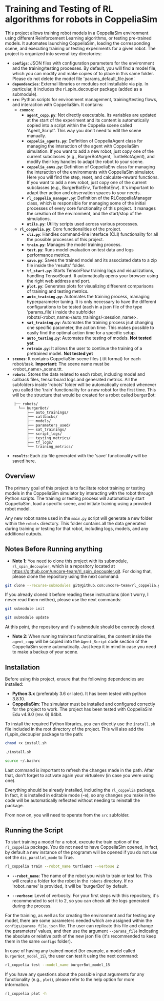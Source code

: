 # Training and Testing of RL algorithms for robots in CoppeliaSim

This project allows training robot models in a CoppeliaSim environment using different Reinforcement Learning algorithms, or testing pre-trained models. It automates launching CoppeliaSim, loading the corresponding scene, and executing training or testing experiments for a given robot. The project is organized into several key directories:

- **`configs`**: JSON files with configuration parameters for the environment and the training/testing processes. By default, you will find a model file, which you can modify and make copies of to place in this same folder. Please do not delete the model file 'params_default_file.json'.
- **`dependencies`**: External libraries or modules not installable via pip. In particular, it includes the rl_spin_decoupler package (added as a submodule).
- **`src`**: Python scripts for environment management, training/testing flows, and interaction with CoppeliaSim. It contains:
    - **`common`**: 
        - **`agent_copp.py`**: Not directly executable. Its variables are updated at the start of the experiment and its content is automatically copied into a script within the Coppelia scene called 'Agent_Script'. This way you don’t need to edit the scene manually.
        - **`coppelia_agents.py`**: Definition of CoppeliaAgent class for managing the interaction of the agent with CoppeliaSim simulation. If you want to add a new robot, just copy one of the current subclasses (e.g., BurgerBotAgent, TurtleBotAgent), and modify their key handles to adapt the robot to your scene.
        - **`coppelia_envs.py`**: Definition of CoppeliaEnv class for managing the interaction of the environments with CoppeliaSim simulator. Here you will find the step, reset, and calculate-reward functions. If you want to add a new robot, just copy one of the current subclasses (e.g., BurgerBotEnv, TurtleBotEnv). It's important to adapt ther action and observation spaces to your needs.
        - **`rl_coppelia_manager.py`**: Definition of the RLCoppeliaManager class, which is responsible for managing some of the initial processes of every core functionality of this project. It manages the creation of the environment, and the start/stop of the simulations.
        - **`utils.py`**: Utility scripts used across various processes. 
    - **`rl_coppelia.py`**: Core functionalities of the project.
        - **`cli.py`**: Handles command-line interface (CLI) functionality for all the possible processes of this project.
        - **`train.py`**: Manages the model training process.
        - **`test.py`**: Runs model evaluation on test data and logs performance metrics.
        - **`save.py`**: Saves the trained model and its associated data to a zip file inside the 'results' folder.
        - **`tf_start.py`**: Starts TensorFlow training logs and visualizations, handling TensorBoard. It automatically opens your browser using the right web address and port.
        - **`plot.py`**: Generates plots for visualizing diffeerent comparisons of training and testing metrics.
        - **`auto_training.py`**: Automates the training process, managing hyperparameter tuning. It is only necessary to have the different configurations to be tested (each in a json file of the type 'params_file') inside the subfolder robots/<robot_name>/auto_trainings/<session_name>.
        - **`sat_training.py`**: Automates the training process jsut changing one specific parameter, the action time. This makes possible to easily find the optimal action time for a specific setup.
        - **`auto_testing.py`**: Automates the testing of models. __Not tested yet__
        - **`retrain.py`**: It allows the user to continue the training of a pretrained model. __Not tested yet__
- **`scenes`**: It contains CoppeliaSim scene files (.ttt format) for each robot/task. __Important:__ The scene name must be <robot_name>_scene.ttt. 
- **`robots`**: Stores the data related to each robot, including model and callback files, tensorboard logs and generated metrics. All the subfolders inside 'robots' folder will be automatically created whenever you called the 'train' functionality for a new robot for the first time. This will be the structure that would be created for a robot called burgerBot:
```
    ├── robots/
      └── burgerBot/
          ├── auto_trainings/
          ├── callbacks/
          ├── models/
          ├── parameters_used/
          ├── sat_trainings/
          ├── script_logs/
          ├── testing_metrics/
          ├── tf_logs/
          └── training_metrics/
```
- **`results`**: Each zip file generated with the 'save' functionality will be saved here.

## Overview

The primary goal of this project is to facilitate robot training or testing models in the CoppeliaSim simulator by interacting with the robot through Python scripts. The training or testing process will automatically start CoppeliaSim, load a specific scene, and initiate training using a provided robot model.

Any new robot name used in the `main.py` script will generate a new folder within the `robots` directory. This folder contains all the data generated during training or testing for that robot, including logs, models, and any additional outputs.

## Notes Before Running anything

- **Note 1**: You need to clone this project with its submodule, `rl_spin_decoupler`, which is a repository located at https://github.com/uncore-team/rl_spin_decoupler.git. For doing that, please clone the repository using the next command:

```bash
git clone --recurse-submodules git@github.com:uncore-team/rl_coppelia.git
```

If you already cloned it before reading these instructions (don't worry, I never read them neither), please use the next commands:

```bash
git submodule init
```

```bash
git submodule update
```

At this point, the repository and it's submodule should be correctly cloned.

- **Note 2**: When running train/test functionalities, the content inside the `agent_copp` will be copied into the `Agent_Script` code section of the CoppeliaSim scene automatically. Just keep it in mind in case you need to make a backup of your scene.

## Installation

Before using this project, ensure that the following dependencies are installed:

- **Python 3.x** (preferably 3.6 or later). It has been tested with python 3.8.10.
- **CoppeliaSim**: The simulator must be installed and configured correctly for the project to work. The project has been tested with CoppeliaSim Edu v4.9.0 (rev. 6) 64bit.

To install the required Python libraries, you can directly use the `install.sh` file included in the root directory of the project. This will also add the rl_spin_decoupler package to the path:

```bash
chmod +x install.sh
```

```bash
./install.sh
```

```bash
source ~/.bashrc
```

Last command is important to refresh the changes made in the path. After that, don't forget to activate again your virtualenv (in case you were using one).

Everything should be already installed, including the `rl_coppelia` package. In fact, it is installed in editable mode (-e), so any changes you make in the code will be automatically reflected without needing to reinstall the package.

From now on, you will need to operate from the `src` subfolder.

## Running the Script

To start training a model for a robot, execute the train option of the `rl_coppelia` package. You do not need to have CoppeliaSim opened, in fact, by default a new instance of the programm will be opened if you do not use set the `dis_parallel_mode` to True. 

```bash
rl_coppelia train --robot_name turtleBot --verbose 2
```

- **`--robot_name`**: The name of the robot you wish to train or test for. This will create a folder for the robot in the `robots` directory. If no 'robot_name' is provided, it will be 'burgerBot' by default.

- **`--verbose`**: Level of verbosity. For your first steps with this repository, it's recommended to set it to 2, so you can check all the logs generated during the process.

For the training, as well as for creating the environment and for testing any model, there are some parameters needed which are assigned within the `configs/params_file.json` file. The user can replicate this file and change the parameters' values, and then use the argument `--params_file` indicating the absolute or relative path of the new json file (it's recommended to keep them in the same `configs` folder).

In case of having any trained model (for example, a model called `burgerBot_model_15`), the user can test it using the next command:

```bash
rl_coppelia test --model_name burgerBot_model_15
```

If you have any questions about the possible input arguments for any functionality (e.g., `plot`), please refer to the help option for more information.

```bash
rl_coppelia plot -h
```
